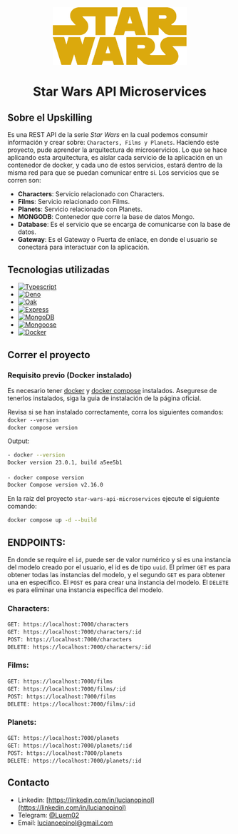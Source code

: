<div align="center">
  <a href="https://github.com/luem2/star-wars-api-microservices">
    <img src="assets/star-wars-logo.png" alt="logo-star-wars" width="300px" />
  </a>

<h1 align="center">Star Wars API Microservices</h1>

</div>

## Sobre el Upskilling

Es una REST API de la serie _Star Wars_ en la cual podemos consumir información y crear sobre: `Characters, Films y Planets`. Haciendo este proyecto, pude aprender la arquitectura de microservicios. Lo que se hace aplicando esta arquitectura, es aislar cada servicio de la aplicación en un contenedor de docker, y cada uno de estos servicios, estará dentro de la misma red para que se puedan comunicar entre si. Los servicios que se corren son:

-   **Characters**: Servicio relacionado con Characters.
-   **Films**: Servicio relacionado con Films.
-   **Planets**: Servicio relacionado con Planets.
-   **MONGODB**: Contenedor que corre la base de datos Mongo.
-   **Database**: Es el servicio que se encarga de comunicarse con la base de datos.
-   **Gateway**: Es el Gateway o Puerta de enlace, en donde el usuario se conectará para interactuar con la aplicación.

## Tecnologias utilizadas

-   [![Typescript][typescript]][typescript-url]
-   [![Deno][deno]][deno-url]
-   [![Oak][oak]][oak-url]
-   [![Express][express]][express-url]
-   [![MongoDB][mongodb]][mongodb-url]
-   [![Mongoose][mongoose]][mongoose-url]
-   [![Docker][docker]][docker-url]

## Correr el proyecto

### Requisito previo (Docker instalado)

Es necesario tener [docker](https://docs.docker.com/engine/install) y [docker compose](https://docs.docker.com/compose) instalados. Asegurese de tenerlos instalados, siga la guia de instalación de la página oficial.

Revisa si se han instalado correctamente, corra los siguientes comandos:
<br />
`docker --version`
<br />
`docker compose version`

Output:

```sh
- docker --version
Docker version 23.0.1, build a5ee5b1

- docker compose version
Docker Compose version v2.16.0
```

En la raíz del proyecto `star-wars-api-microservices` ejecute el siguiente comando:

```sh
docker compose up -d --build
```

## ENDPOINTS:

En donde se require el `id`, puede ser de valor numérico y si es una instancia del modelo creado por el usuario, el id es de tipo `uuid`.
El primer `GET` es para obtener todas las instancias del modelo, y el segundo `GET` es para obtener una en específico.
El `POST` es para crear una instancia del modelo.
El `DELETE` es para eliminar una instancia específica del modelo.

### Characters:

`GET: https://localhost:7000/characters` <br/>
`GET: https://localhost:7000/characters/:id` <br/>
`POST: https://localhost:7000/characters` <br/>
`DELETE: https://localhost:7000/characters/:id`

### Films:

`GET: https://localhost:7000/films` <br/>
`GET: https://localhost:7000/films/:id` <br/>
`POST: https://localhost:7000/films` <br/>
`DELETE: https://localhost:7000/films/:id`

### Planets:

`GET: https://localhost:7000/planets` <br/>
`GET: https://localhost:7000/planets/:id` <br/>
`POST: https://localhost:7000/planets` <br/>
`DELETE: https://localhost:7000/planets/:id`

## Contacto

-   Linkedin: [https://linkedin.com/in/lucianopinol](https://linkedin.com/in/lucianopinol)
-   Telegram: [@Luem02](https://t.me/luem02)
-   Email: lucianoepinol@gmail.com

<!-- Technologies Shields/Badges and their documentation URL -->

[typescript]: https://img.shields.io/badge/typescript-%23007ACC.svg?style=for-the-badge&logo=typescript&logoColor=white
[typescript-url]: https://www.typescriptlang.org/
[deno]: https://img.shields.io/badge/Deno-464647?style=for-the-badge&logo=deno&logoColor=white
[deno-url]: https://deno.land/
[oak]: https://img.shields.io/badge/oak-464647?style=for-the-badge&logo=gumtree&logoColor=%2361DAFB
[oak-url]: https://deno.land/x/oak@v12.5.0
[express]: https://img.shields.io/badge/express.js-%23404d59.svg?style=for-the-badge&logo=express&logoColor=%2361DAFB
[express-url]: https://expressjs.com/es/
[mongodb]: https://img.shields.io/badge/MongoDB-4EA94B?style=for-the-badge&logo=mongodb&logoColor=white
[mongodb-url]: https://www.mongodb.com/
[mongoose]: https://img.shields.io/badge/Mongoose-EE0000?style=for-the-badge&logo=databricks&logoColor=white
[mongoose-url]: https://mongoosejs.com/
[docker]: https://img.shields.io/badge/docker-%230db7ed.svg?style=for-the-badge&logo=docker&logoColor=white
[docker-url]: https://docker.com
